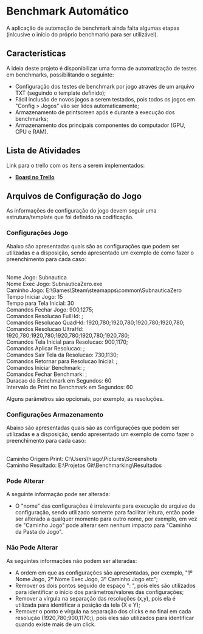 # Benchmark Automático

A aplicação de automação de benchmark ainda falta algumas etapas (inlcusive o início do próprio benchmark) para ser utilizável).

## Características

A ideia deste projeto é disponibilizar uma forma de automatização de testes em benchmarks, possibilitando o seguinte:

- Configuração dos testes de benchmark por jogo através de um arquivo TXT (seguindo o template definido);
- Fácil inclusão de novos jogos a serem testados, pois todos os jogos em "Config > Jogos" vão ser lidos automaticamente;
- Armazenamento de printscreen após e durante a execução dos benchmarks;
- Armazenamento dos principais componentes do computador (GPU, CPU e RAM).

## Lista de Atividades

Link para o trello com os itens a serem implementados:

- **[Board no Trello](https://trello.com/b/nuLJmdEz/benchmark-auto)**

## Arquivos de Configuração do Jogo

As informações de configuração do jogo devem seguir uma estrutura/template que foi definido na codificação.

### Configurações Jogo

Abaixo são apresentadas quais são as configurações que podem ser utilizadas e a disposição, sendo apresentado um exemplo de como fazer o preenchimento para cada caso:

<br> Nome Jogo: Subnautica
<br> Nome Exec Jogo: SubnauticaZero.exe
<br> Caminho Jogo: E:\Games\Steam\steamapps\common\SubnauticaZero
<br> Tempo Iniciar Jogo: 15
<br> Tempo para Tela Inicial: 30
<br> Comandos Fechar Jogo: 900,1275;
<br> Comandos Resolucao FullHd: ;
<br> Comandos Resolucao QuadHd: 1920,780;1920,780;1920,780;1920,780;
<br> Comandos Resolucao UltraHd: 1920,780;1920,780;1920,780;1920,780;1920,780;
<br> Comandos Tela Inicial para Resolucao: 900,1170;
<br> Comandos Aplicar Resolucao: ;
<br> Comandos Sair Tela da Resolucao: 730,1130;
<br> Comandos Retornar para Resolucao Inicial: ;
<br> Comandos Iniciar Benchmark: ;
<br> Comandos Fechar Benchmark: ;
<br> Duracao do Benchmark em Segundos: 60
<br> Intervalo de Print no Benchmark em Segundos: 60

Alguns parâmetros são opcionais, por exemplo, as resoluções.

### Configurações Armazenamento

Abaixo são apresentadas quais são as configurações que podem ser utilizadas e a disposição, sendo apresentado um exemplo de como fazer o preenchimento para cada caso:

<br> Caminho Origem Print: C:\Users\hiago\Pictures\Screenshots
<br> Caminho Resultado: E:\Projetos Git\Benchmarking\Resultados

### Pode Alterar

A seguinte informação pode ser alterada:

- O "nome" das configurações é irrelevante para execução do arquivo de configuração, sendo utilizado somente para facilitar leitura, então pode ser alterado a qualquer momento para outro nome, por exemplo, em vez de "Caminho Jogo" pode alterar sem nenhum impacto para "Caminho da Pasta do Jogo".

### Não Pode Alterar

As seguintes informações não podem ser alteradas:

- A ordem em que as configurações são apresentadas, por exemplo, "1º Nome Jogo, 2º Nome Exec Jogo, 3º Caminho Jogo etc";
- Remover os dois pontos seguido de espaço ": ", pois eles são utilizados para identificar o início dos parâmetros/valores das configurações;
- Remover a vírgula na separação das resoluções (x,y), pois ela é utilizada para identificar a posição da tela (X e Y);
- Remover o ponto e vírgula na separação dos clicks e no final em cada resolução (1920,780;900,1170;), pois eles são utilizados para identificar quando existe mais de um click.
